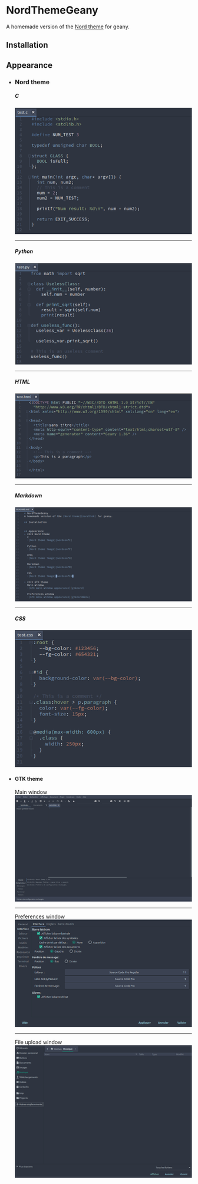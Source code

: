 # NordThemeGeany
A homemade version of the [Nord theme][nordlink] for geany.

## Installation


## Appearance  
* ### Nord theme
	##### C  
	![Nord theme image C][nordconfC]
	
	---  
	##### Python  
	![Nord theme image Python][nordconfP]
	
	---  
	##### HTML   
	![Nord theme image HTML][nordconfH]
	
	---  
	##### Markdown  
	![Nord theme image Markdown][nordconfM]
	
	---  
	##### CSS  
	![Nord theme image CSS][nordconfCS]
	
* #### GTK theme
	Main window  
	![GTK main window appearance][gtknord]  
	
	---  
	Preferences window  
	![GTK menu window appearance][gtknordmenu]  
	
	---  
	File upload window  
	![GTK file upload window appearance][gtknordfile]


[nordlink]: https://www.nordtheme.com/

[nordconfC]: images/nordconfC.png
[nordconfP]: images/nordconfP.png
[nordconfH]: images/nordconfH.png
[nordconfM]: images/nordconfM.png
[nordconfCS]: images/nordconfCS.png

[gtknord]: images/gtknord.png
[gtknordmenu]: images/gtknordmenu.png
[gtknordfile]: images/gtknordfile.png
